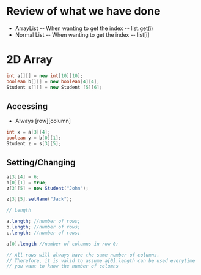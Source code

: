 # Review of what we have done

-  ArrayList
    -- When wanting to get the index
    -- list.get(i)
- Normal List 
    -- When wanting to get the index
    -- list[i]

# 2D Array
```java
int a[][] = new int[10][10];
boolean b[][] = new boolean[4][4];
Student s[][] = new Student [5][6];
```

## Accessing 
- Always [row][column]
```java
int x = a[3][4];
boolean y = b[0][1];
Student z = s[3][5];
```
## Setting/Changing
```java
a[3][4] = 6;
b[0][1] = true;
z[3][5] = new Student("John");

z[3][5].setName("Jack");
```

```java
// Length

a.length; //number of rows;
b.length; //number of rows;
c.length; //number of rows;

a[0].length //number of columns in row 0;

// All rows will always have the same number of columns. 
// Therefore, it is valid to assume a[0].length can be used everytime
// you want to know the number of columns
```